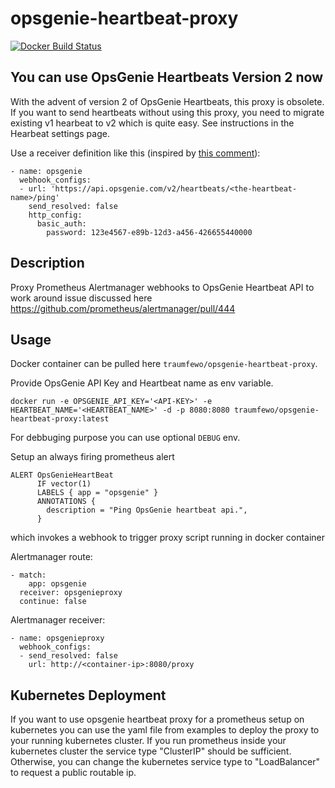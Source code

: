 # opsgenie-heartbeat-proxy

[![Docker Build Status](https://img.shields.io/docker/build/traumfewo/opsgenie-heartbeat-proxy.svg)](https://hub.docker.com/r/traumfewo/opsgenie-heartbeat-proxy/)

## You can use OpsGenie Heartbeats Version 2 now

With the advent of version 2 of OpsGenie Heartbeats, this proxy is obsolete.
If you want to send heartbeats without using this proxy, you need to migrate
existing v1 hearbeat to v2 which is quite easy.  See instructions in the
Hearbeat settings page.

Use a receiver definition like this (inspired by [this comment](https://github.com/prometheus/alertmanager/pull/444#issuecomment-428493861)):
```
- name: opsgenie
  webhook_configs:
  - url: 'https://api.opsgenie.com/v2/heartbeats/<the-heartbeat-name>/ping'
    send_resolved: false
    http_config:
      basic_auth:
        password: 123e4567-e89b-12d3-a456-426655440000
```

## Description
Proxy Prometheus Alertmanager webhooks to OpsGenie Heartbeat API to work around issue discussed here 
<https://github.com/prometheus/alertmanager/pull/444>

## Usage
Docker container can be pulled here `traumfewo/opsgenie-heartbeat-proxy`.

Provide OpsGenie API Key and Heartbeat name as env variable.

`docker run -e OPSGENIE_API_KEY='<API-KEY>' -e HEARTBEAT_NAME='<HEARTBEAT_NAME>' -d -p 8080:8080 traumfewo/opsgenie-heartbeat-proxy:latest`

For debbuging purpose you can use optional `DEBUG` env.

Setup an always firing prometheus alert

```
ALERT OpsGenieHeartBeat
      IF vector(1)
      LABELS { app = "opsgenie" }
      ANNOTATIONS {
        description = "Ping OpsGenie heartbeat api.",
      }
```
which invokes a webhook to trigger proxy script running in docker container

Alertmanager route:

```
- match:
    app: opsgenie
  receiver: opsgenieproxy
  continue: false
```
Alertmanager receiver:

```
- name: opsgenieproxy
  webhook_configs:
  - send_resolved: false
    url: http://<container-ip>:8080/proxy
```

## Kubernetes Deployment

If you want to use opsgenie heartbeat proxy for a prometheus setup on kubernetes you can use the yaml file from examples to deploy the proxy to your running kubernetes cluster.
If you run prometheus inside your kubernetes cluster the service type "ClusterIP" should be sufficient. Otherwise, you can change the kubernetes service type to  "LoadBalancer" to request a public routable ip.
